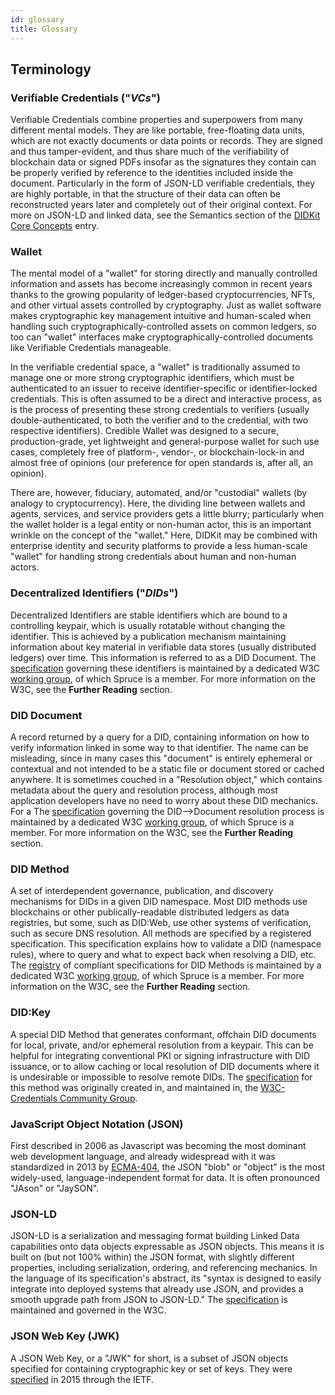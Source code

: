 ```yaml
---
id: glossary
title: Glossary
---
```


## Terminology

### Verifiable Credentials ("*VCs*")
Verifiable Credentials combine properties and superpowers from many different mental models. They are like portable, free-floating data units, which are not exactly documents or data points or records. They are signed and thus tamper-evident, and thus share much of the verifiability of blockchain data or signed PDFs insofar as the signatures they contain can be properly verified by reference to the identities included inside the document. Particularly in the form of JSON-LD verifiable credentials, they are highly portable, in that the structure of their data can often be reconstructed years later and completely out of their original context. For more on JSON-LD and linked data, see the Semantics section of the [DIDKit Core Concepts](/docs/didkit/concepts.md#Semantics) entry.

### Wallet
The mental model of a "wallet" for storing directly and manually controlled information and assets has become increasingly common in recent years thanks to the growing popularity of ledger-based cryptocurrencies, NFTs, and other virtual assets controlled by cryptography. Just as wallet software makes cryptographic key management intuitive and human-scaled when handling such cryptographically-controlled assets on common ledgers, so too can "wallet" interfaces make cryptographically-controlled documents like Verifiable Credentials manageable. 

In the verifiable credential space, a "wallet" is traditionally assumed to manage one or more strong cryptographic identifiers, which must be authenticated to an issuer to receive identifier-specific or identifier-locked credentials. This is often assumed to be a direct and interactive process, as is the process of presenting these strong credentials to verifiers (usually double-authenticated, to both the verifier and to the credential, with two respective identifiers). Credible Wallet was designed to a secure, production-grade, yet lightweight and general-purpose wallet for such use cases, completely free of platform-, vendor-, or blockchain-lock-in and almost free of opinions (our preference for open standards is, after all, an opinion).

There are, however, fiduciary, automated, and/or "custodial" wallets (by analogy to cryptocurrency). Here, the dividing line between wallets and agents, services, and service providers gets a little blurry; particularly when the wallet holder is a legal entity or non-human actor, this is an important wrinkle on the concept of the "wallet." Here, DIDKit may be combined with enterprise identity and security platforms to provide a less human-scale "wallet" for handling strong credentials about human and non-human actors. 

### Decentralized Identifiers ("*DIDs*")
Decentralized Identifiers are stable identifiers which are bound to a controlling keypair, which is usually rotatable without changing the identifier. This is achieved by a publication mechanism maintaining information about key material in verifiable data stores (usually distributed ledgers) over time. This information is referred to as a DID Document. The [specification](https://www.w3.org/TR/did-core/) governing these identifiers is maintained by a dedicated W3C [working group](https://www.w3.org/2019/did-wg/), of which Spruce is a member. For more information on the W3C, see the **Further Reading** section.

### DID Document

A record returned by a query for a DID, containing information on how to verify information linked in some way to that identifier. The name can be misleading, since in many cases this "document" is entirely ephemeral or contextual and not intended to be a static file or document stored or cached anywhere.  It is sometimes couched in a "Resolution object," which contains metadata about the query and resolution process, although most application developers have no need to worry about these DID mechanics. For a The [specification](https://w3c-ccg.github.io/did-resolution/) governing the DID-->Document resolution process is maintained by a dedicated W3C [working group](https://www.w3.org/2019/did-wg/), of which Spruce is a member. For more information on the W3C, see the **Further Reading** section.

### DID Method
A set of interdependent governance, publication, and discovery mechanisms for DIDs in a given DID namespace. Most DID methods use blockchains or other publically-readable distributed ledgers as data registries, but some, such as DID:Web, use other systems of verification, such as secure DNS resolution. All methods are specified by a registered specification. This specification explains how to validate a DID (namespace rules), where to query and what to expect back when resolving a DID, etc. The [registry](https://w3c.github.io/did-spec-registries/#did-methods) of compliant specifications for DID Methods is maintained by a dedicated W3C [working group](https://www.w3.org/2019/did-wg/), of which Spruce is a member. For more information on the W3C, see the **Further Reading** section.

### DID:Key
A special DID Method that generates conformant, offchain DID documents for local, private, and/or ephemeral resolution from a keypair. This can be helpful for integrating conventional PKI or signing infrastructure with DID issuance, or to allow caching or local resolution of DID documents where it is undesirable or impossible to resolve remote DIDs. The [specification](https://w3c-ccg.github.io/did-method-key/) for this method was originally created in, and maintained in, the [W3C-Credentials Community Group](https://w3c-ccg.github.io/).
  
### JavaScript Object Notation (JSON)

First described in 2006 as Javascript was becoming the most dominant web development language, and already widespread with it was standardized in 2013 by [ECMA-404](https://www.ecma-international.org/publications-and-standards/standards/ecma-404/), the JSON "blob" or "object" is the most widely-used, language-independent format for data. It is often pronounced "JAson" or "JaySON".

### JSON-LD 

JSON-LD is a serialization and messaging format building Linked Data capabilities onto data objects expressable as JSON objects. This means it is built on (but not 100% within) the JSON format, with slightly different properties, including serialization, ordering, and referencing mechanics.  In the language of its specification's abstract, its "syntax is designed to easily integrate into deployed systems that already use JSON, and provides a smooth upgrade path from JSON to JSON-LD." The [specification](https://json-ld.org/spec/latest/json-ld/) is maintained and governed in the W3C.

### JSON Web Key (JWK)

A JSON Web Key, or a "JWK" for short, is a subset of JSON objects specified for containing cryptographic key or set of keys. They were [specified](https://tools.ietf.org/html/rfc7517) in 2015 through the IETF.